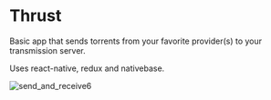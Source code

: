 # Thrust

Basic app that sends torrents from your favorite provider(s) to your transmission server.

Uses react-native, redux and nativebase.

![send_and_receive6](https://cloud.githubusercontent.com/assets/10952529/19375546/e5facfcc-919a-11e6-94d0-cbdd82d76d4f.gif)
